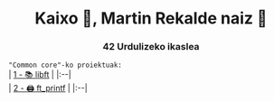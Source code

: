 <h1 align="center">Kaixo 👋, Martin Rekalde naiz 🦆</h1>
<h3 align="center">42 Urdulizeko ikaslea</h3>

`"Common core"-ko proiektuak:`
<br>
| [1 - 📚 libft](https://github.com/MartinRekalde/Libft) |
|:--|
<br>
| [2 - 🖨 ft_printf](https://github.com/MartinRekalde/ft_printf) |
|:--|
<br>
